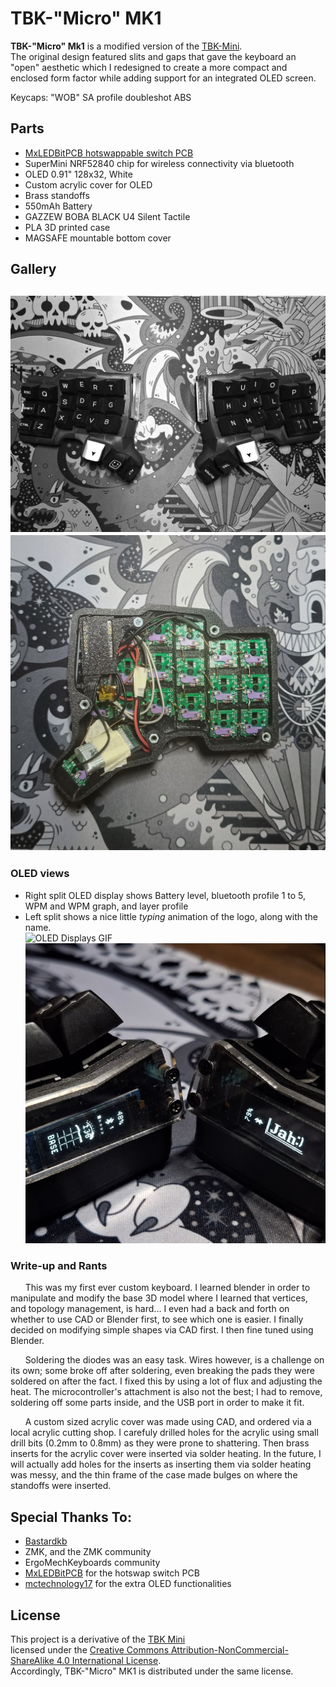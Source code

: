 # TBK-"Micro" MK1
**TBK-"Micro" Mk1** is a modified version of the [TBK-Mini](https://github.com/Bastardkb/TBK-Mini/).  
The original design featured slits and gaps that gave the keyboard an "open" aesthetic which I redesigned to create a more compact and enclosed form factor while adding support for an integrated OLED screen. 
  
Keycaps: "WOB" SA profile doubleshot ABS 
## Parts
* [MxLEDBitPCB hotswappable switch PCB](https://github.com/swanmatch/MxLEDBitPCB)
* SuperMini NRF52840 chip for wireless connectivity via bluetooth
* OLED 0.91" 128x32, White
* Custom acrylic cover for OLED
* Brass standoffs
* 550mAh Battery
* GAZZEW BOBA BLACK U4 Silent Tactile
* PLA 3D printed case 
* MAGSAFE mountable bottom cover

## Gallery
![Keyboard](images/keyb.jpg)
![Keyboard](images/internals.jpg)
---

### OLED views 
* Right split OLED display shows Battery level, bluetooth profile 1 to 5, WPM and WPM graph, and layer profile
* Left split shows a nice little _typing_ animation of the logo, along with the name.  
![OLED Displays GIF](images/OLEDdisplay.gif) 
![OLED Displays](images/OLEDdisplay.jpg)

### Write-up and Rants
&nbsp;&nbsp;&nbsp;&nbsp;&nbsp;&nbsp;This was my first ever custom keyboard. I learned blender in order to manipulate and modify the base 3D model where I learned that vertices, and topology management, is hard... I even had a back and forth on whether to use CAD or Blender first, to see which one is easier. I finally decided on modifying simple shapes via CAD first. I then fine tuned using Blender. 

&nbsp;&nbsp;&nbsp;&nbsp;&nbsp;&nbsp;Soldering the diodes was an easy task. Wires however, is a challenge on its own; some broke off after soldering, even breaking the pads they were soldered on after the fact. I fixed this by using a lot of flux and adjusting the heat. The microcontroller's attachment is also not the best; I had to remove, soldering off some parts inside, and the USB port in order to make it fit. 

&nbsp;&nbsp;&nbsp;&nbsp;&nbsp;&nbsp;A custom sized acrylic cover was made using CAD, and ordered via a local acrylic cutting shop. I carefuly drilled holes for the acrylic using small drill bits (0.2mm to 0.8mm) as they were prone to shattering. Then brass inserts for the acrylic cover were inserted via solder heating. In the future, I will actually add holes for the inserts as inserting them via solder heating was messy, and the thin frame of the case made bulges on where the standoffs were inserted.

## Special Thanks To:
* [Bastardkb](https://github.com/Bastardkb/)
* ZMK, and the ZMK community
* ErgoMechKeyboards community
* [MxLEDBitPCB](https://github.com/swanmatch/MxLEDBitPCB) for the hotswap switch PCB
* [mctechnology17](https://github.com/mctechnology17/zmk-nice-oled/tree/main) for the extra OLED functionalities
## License
This project is a derivative of the [TBK Mini](https://github.com/OriginalRepo/TBK-Mini)  
licensed under the [Creative Commons Attribution-NonCommercial-ShareAlike 4.0 International License](https://creativecommons.org/licenses/by-nc-sa/4.0/).  
Accordingly, TBK-"Micro" MK1 is distributed under the same license.
